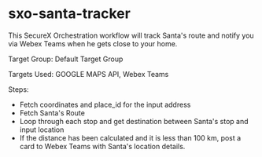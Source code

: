 # sxo-santa-tracker

This SecureX Orchestration workflow will track Santa's route and notify you via Webex Teams when he gets close to your home.

Target Group: Default Target Group

Targets Used: GOOGLE MAPS API, Webex Teams

Steps:

- Fetch coordinates and place_id for the input address
- Fetch Santa's Route
- Loop through each stop and get destination between Santa's stop and input location
- If the distance has been calculated and it is less than 100 km, post a card to Webex Teams with Santa's location details.
